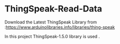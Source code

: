# ThingSpeak-Read-Data

Download the Latest ThingSpeak Library from :https://www.arduinolibraries.info/libraries/thing-speak

In this project ThingSpeak-1.5.0 library is used .
